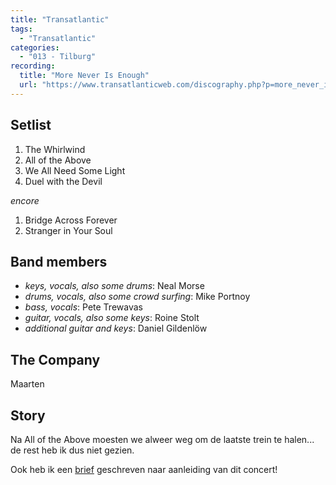 ```yaml
---
title: "Transatlantic"
tags:
  - "Transatlantic"
categories:
  - "013 - Tilburg"
recording:
  title: "More Never Is Enough"
  url: "https://www.transatlanticweb.com/discography.php?p=more_never_is_enough"
---
```

Setlist
-------
1. The Whirlwind
1. All of the Above
1. We All Need Some Light
1. Duel with the Devil

_encore_

1. Bridge Across Forever
1. Stranger in Your Soul

Band members
------------
* _keys, vocals, also some drums_: Neal Morse
* _drums, vocals, also some crowd surfing_: Mike Portnoy
* _bass, vocals_: Pete Trewavas
* _guitar, vocals, also some keys_: Roine Stolt
* _additional guitar and keys_: Daniel Gildenlöw

The Company
-----------
Maarten

Story
-----
Na All of the Above moesten we alweer weg om de laatste trein te halen... de rest heb ik dus niet gezien.

Ook heb ik een [brief](http://www.jqno.nl/briefenleed/2010/05/aan-013/) geschreven naar aanleiding van dit concert!
